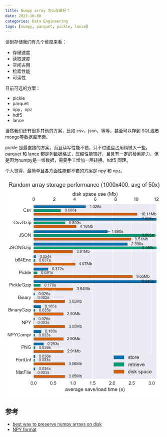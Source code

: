 ```yaml
---
title: Numpy array 怎么存最好？
date: 2023-10-08
categories: Data Engineering
tags: [numpy, parquet, pickle, lance]
---
```


谈到存储我们有几个维度来看：

- 存储速度
- 读取速度
- 空间占用
- 检索性能
- 可读性

目前可选的方案：

- pickle
- parquet
- npy，npz
- hdf5
- lance

当然我们还有很多其他的方案，比如 csv，json，等等，甚至可以存到 SQL或者mongo等数据库里面。

pickle 是最直接的方案，而且读写性能不错，只不过磁盘占用稍微大一些。parquet 和 lance 都是列数据格式，压缩性能较好，且具有一定的检索能力，但是因为numpy是一维数据，需要手工增加一层转换。hdf5 同理。

个人觉得，最简单且各方面性能都不错的方案是 npy 和 npz。

![20231008115118](https://raw.githubusercontent.com/wangzhe3224/pic_repo/master/images/20231008115118.png)

## 参考

- [best way to preserve numpy arrays on disk](https://stackoverflow.com/questions/9619199/best-way-to-preserve-numpy-arrays-on-disk#:~:text=Npy%20and%20binary%20files%20are,binary%20is%20better%20than%20npy.)
- [NPY format](https://numpy.org/devdocs/reference/generated/numpy.lib.format.html)
